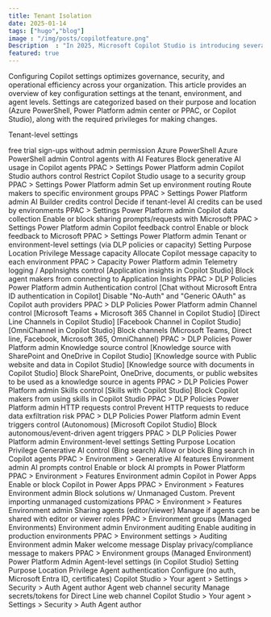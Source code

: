 ```yaml
---
title: Tenant Isolation
date: 2025-01-14
tags: ["hugo","blog"]
image : "/img/posts/copilotfeature.png"
Description  : "In 2025, Microsoft Copilot Studio is introducing several new features to enhance the creation and management of autonomous AI agents. These updates include the ability to build agents that respond to events and complete workflows in the background, improving efficiency and automation. These features aim to simplify the creation, deployment, and management of AI agents, boosting productivity and collaboration."
featured: true
---
```


Configuring Copilot settings optimizes governance, security, and operational efficiency across your organization. This article provides an overview of key configuration settings at the tenant, environment, and agent levels. Settings are categorized based on their purpose and location (Azure PowerShell, Power Platform admin center or PPAC, or Copilot Studio), along with the required privileges for making changes.

Tenant-level settings


<!--{{<table "table table-striped table-bordered">}}		
Setting	Purpose	Location Privilege
Trial	License Control	Block
{{</table>}}	-->	
free trial sign-ups without admin permission	Azure PowerShell	Azure PowerShell admin
Control agents with AI Features	Block generative AI usage in Copilot agents	PPAC > Settings	Power Platform admin
Copilot Studio authors control	Restrict Copilot Studio usage to a security group	PPAC > Settings	Power Platform admin
Set up environment routing	Route makers to specific environment groups	PPAC > Settings	Power Platform admin
AI Builder credits control	Decide if tenant-level AI credits can be used by environments	PPAC > Settings	Power Platform admin
Copilot data collection	Enable or block sharing prompts/requests with Microsoft	PPAC > Settings	Power Platform admin
Copilot feedback control	Enable or block feedback to Microsoft	PPAC > Settings	Power Platform admin
Tenant or environment-level settings (via DLP policies or capacity)
Setting Purpose	Location	Privilege
Message capacity	Allocate Copilot message capacity to each environment	PPAC > Capacity	Power Platform admin
Telemetry logging / AppInsights control
[Application insights in Copilot Studio]	Block agent makers from connecting to Application Insights	PPAC > DLP Policies	Power Platform admin
Authentication control
[Chat without Microsoft Entra ID authentication in Copilot]	Disable "No-Auth" and "Generic OAuth" as Copilot auth providers	PPAC > DLP Policies	Power Platform admin
Channel control
[Microsoft Teams + Microsoft 365 Channel in Copilot Studio]
[Direct Line Channels in Copilot Studio]
[Facebook Channel in Copilot Studio]
[OmniChannel in Copilot Studio]	Block channels (Microsoft Teams, Direct line, Facebook, Microsoft 365, OmniChannel)	PPAC > DLP Policies	Power Platform admin
Knowledge source control
[Knowledge source with SharePoint and OneDrive in Copilot Studio]
[Knowledge source with Public website and data in Copilot Studio]
[Knowledge source with documents in Copilot Studio]	Block SharePoint, OneDrive, documents, or public websites to be used as a knowledge source in agents	PPAC > DLP Policies	Power Platform admin
Skills control
[Skills with Copilot Studio]	Block Copilot makers from using skills in Copilot Studio	PPAC > DLP Policies	Power Platform admin
HTTP requests control
Prevent HTTP requests to reduce data exfiltration risk	PPAC > DLP Policies	Power Platform admin
Event triggers control (Autonomous)
[Microsoft Copilot Studio]	Block autonomous/event-driven agent triggers	PPAC > DLP Policies	Power Platform admin
Environment-level settings
Setting	Purpose	Location	Privilege
Generative AI control (Bing search)	Allow or block Bing search in Copilot agents	PPAC > Environment > Generative AI features	Environment admin
AI prompts control	Enable or block AI prompts in Power Platform	PPAC > Environment > Features	Environment admin
Copilot in Power Apps	Enable or block Copilot in Power Apps	PPAC > Environment > Features	Environment admin
Block solutions w/ Unmanaged Custom.	Prevent importing unmanaged customizations	PPAC > Environment > Features	Environment admin
Sharing agents (editor/viewer)	Manage if agents can be shared with editor or viewer roles	PPAC > Environment groups (Managed Environments)	Environment admin
Environment auditing	Enable auditing in production environments	PPAC > Environment settings > Auditing	Environment admin
Maker welcome message	Display privacy/compliance message to makers	PPAC > Environment groups (Managed Environment)	Power Platform Admin
Agent-level settings (in Copilot Studio)
Setting	Purpose	Location	Privilege
Agent authentication	Configure (no auth, Microsoft Entra ID, certificates)	Copilot Studio > Your agent > Settings > Security > Auth	Agent author
Agent web channel security	Manage secrets/tokens for Direct Line web channel	Copilot Studio > Your agent > Settings > Security > Auth	Agent author

